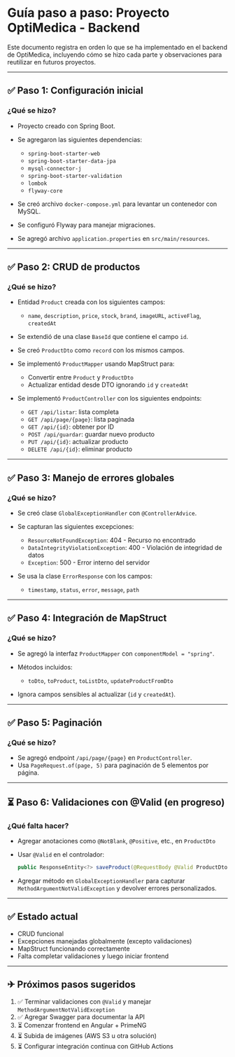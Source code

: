 # Guía paso a paso: Proyecto OptiMedica - Backend

Este documento registra en orden lo que se ha implementado en el backend de OptiMedica, incluyendo cómo se hizo cada parte y observaciones para reutilizar en futuros proyectos.

---

## ✅ Paso 1: Configuración inicial

### ¿Qué se hizo?

* Proyecto creado con Spring Boot.
* Se agregaron las siguientes dependencias:

    * `spring-boot-starter-web`
    * `spring-boot-starter-data-jpa`
    * `mysql-connector-j`
    * `spring-boot-starter-validation`
    * `lombok`
    * `flyway-core`
* Se creó archivo `docker-compose.yml` para levantar un contenedor con MySQL.
* Se configuró Flyway para manejar migraciones.
* Se agregó archivo `application.properties` en `src/main/resources`.

---

## ✅ Paso 2: CRUD de productos

### ¿Qué se hizo?

* Entidad `Product` creada con los siguientes campos:

    * `name`, `description`, `price`, `stock`, `brand`, `imageURL`, `activeFlag`, `createdAt`
* Se extendió de una clase `BaseId` que contiene el campo `id`.
* Se creó `ProductDto` como `record` con los mismos campos.
* Se implementó `ProductMapper` usando MapStruct para:

    * Convertir entre `Product` y `ProductDto`
    * Actualizar entidad desde DTO ignorando `id` y `createdAt`
* Se implementó `ProductController` con los siguientes endpoints:

    * `GET /api/listar`: lista completa
    * `GET /api/page/{page}`: lista paginada
    * `GET /api/{id}`: obtener por ID
    * `POST /api/guardar`: guardar nuevo producto
    * `PUT /api/{id}`: actualizar producto
    * `DELETE /api/{id}`: eliminar producto

---

## ✅ Paso 3: Manejo de errores globales

### ¿Qué se hizo?

* Se creó clase `GlobalExceptionHandler` con `@ControllerAdvice`.
* Se capturan las siguientes excepciones:

    * `ResourceNotFoundException`: 404 - Recurso no encontrado
    * `DataIntegrityViolationException`: 400 - Violación de integridad de datos
    * `Exception`: 500 - Error interno del servidor
* Se usa la clase `ErrorResponse` con los campos:

    * `timestamp`, `status`, `error`, `message`, `path`

---

## ✅ Paso 4: Integración de MapStruct

### ¿Qué se hizo?

* Se agregó la interfaz `ProductMapper` con `componentModel = "spring"`.
* Métodos incluidos:

    * `toDto`, `toProduct`, `toListDto`, `updateProductFromDto`
* Ignora campos sensibles al actualizar (`id` y `createdAt`).

---

## ✅ Paso 5: Paginación

### ¿Qué se hizo?

* Se agregó endpoint `/api/page/{page}` en `ProductController`.
* Usa `PageRequest.of(page, 5)` para paginación de 5 elementos por página.

---

## ⏳ Paso 6: Validaciones con @Valid (en progreso)

### ¿Qué falta hacer?

* Agregar anotaciones como `@NotBlank`, `@Positive`, etc., en `ProductDto`
* Usar `@Valid` en el controlador:

  ```java
  public ResponseEntity<?> saveProduct(@RequestBody @Valid ProductDto dto)
  ```
* Agregar método en `GlobalExceptionHandler` para capturar `MethodArgumentNotValidException` y devolver errores personalizados.

---

## ✅ Estado actual

* CRUD funcional
* Excepciones manejadas globalmente (excepto validaciones)
* MapStruct funcionando correctamente
* Falta completar validaciones y luego iniciar frontend

---

## ✈ Próximos pasos sugeridos

1. ✅ Terminar validaciones con `@Valid` y manejar `MethodArgumentNotValidException`
2. ✅ Agregar Swagger para documentar la API
3. ⏳ Comenzar frontend en Angular + PrimeNG
4. ⏳ Subida de imágenes (AWS S3 u otra solución)
5. ⏳ Configurar integración continua con GitHub Actions
